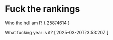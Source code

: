 # Fuck the rankings

Who the hell am I?
{ 25874614 }

What fucking year is it?
[ 2025-03-20T23:53:20Z ]
